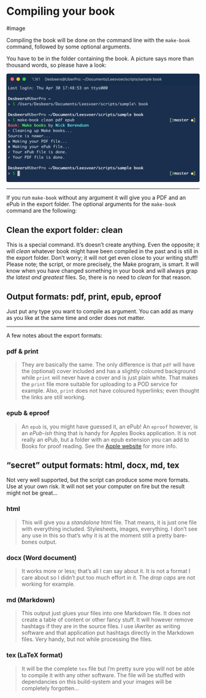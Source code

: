 # Compiling your book

#image

Compiling the book will be done on the command line with the `make-book` command, followed by some optional arguments.

You have to be in the folder containing the book. A picture says  more than thousand words, so please have a look:

![Compiling this book](images/make-book.png)

---

If you run `make-book` without any argument it will give you a PDF and an ePub in the export folder. The optional arguments for the `make-book` command are the following:

## Clean the export folder: **clean**

This is a special command. It’s doesn’t create anything. Even the opposite; it will *clean* whatever book might have been compiled in the past and is still in the export folder. Don’t worry; it will not get even close to your writing stuff!
Please note; the script, or more precisely, the Make program, is smart. It will know when you have changed something in your book and will always grap *the latest and greatest* files. So, there is no need to *clean* for that reason.

## Output formats: **pdf**, **print**, **epub**, **eproof**

Just put any type you want to compile as argument. You can add as many as you like at the same time and order does not matter.

---

A few notes about the export formats:

### **pdf** & **print**

> They are basically the same. The only difference is that `pdf` will have the (optional) cover included and has a slightly coloured background while `print` will never have a cover and is just plain white. That makes the `print` file more suitable for uploading to a POD service for example. Also, `print` does not have coloured hyperlinks; even thought the links are still working.

### **epub** & **eproof**

> An `epub` is, you might have guessed it, an ePub! An `eproof` however, is an *ePub-ish* thing that is handy for Apples Books application. It is not really an ePub, but a folder with an epub extension you can add to Books for proof reading. See the [Apple website](https://help.apple.com/itc/booksassetguide/#/itc073460726) for more info.

## “secret” output formats: **html**, **docx**, **md**, **tex**

Not very well supported, but the script can produce some more formats. Use at your own risk. It will not set your computer on fire but the result might not be great...

### **html**

> This will give you a *standalone* html file. That means, it is just one file with everything included. Stylesheets, images, everything. I don’t see any use in this so that’s why it is at the moment still a pretty bare-bones output.

### **docx** (Word document)

> It works more or less; that’s all I can say about it. It is not a format I care about so I didn’t put too much effort in it. The *drop caps* are not working for example.

### **md** (Markdown)

> This output just glues your files into one Markdown file. It does not create a table of content or other fancy stuff. It will however remove hashtags if they are in the source files. I use iAwriter as writing software and that application put hashtags directly in the Markdown files. Very handy, but not while processing the files.

### **tex** (LaTeX format)

> It will be the complete `tex` file but I’m pretty sure you will not be able to compile it with any other software. The file will be stuffed with dependancies on this build-system and your images will be completely forgotten...

